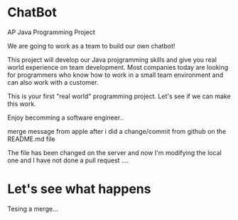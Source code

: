 ChatBot
========

AP Java Programming Project 

We are going to work as a team to build our own chatbot!

This project will develop our Java projgramming skills and give you real world experience on team development. Most companies today are looking for programmers who know how to work in a small team environment and can also work with a customer.

This is your first "real world" programming project. Let's see if we can make this work.

Enjoy becomming a software engineer..

merge message from apple after i did a change/commit from github on the 
README.md file

The file has been changed on the server and now I'm modifying the local one and I have not done a pull request ....

Let's see what happens
=======

Tesing a merge...

